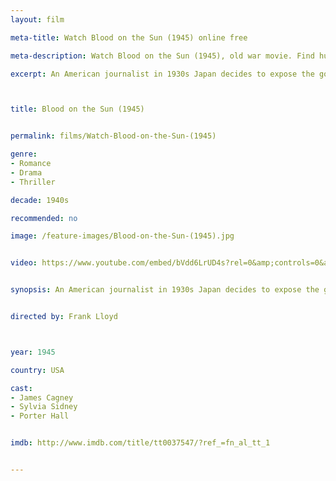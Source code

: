 ```yaml
---
layout: film

meta-title: Watch Blood on the Sun (1945) online free

meta-description: Watch Blood on the Sun (1945), old war movie. Find hundreds of classic public domain films at La Filmothèque .

excerpt: An American journalist in 1930s Japan decides to expose the government's scheme for world domination.



title: Blood on the Sun (1945)


permalink: films/Watch-Blood-on-the-Sun-(1945)

genre:
- Romance
- Drama
- Thriller

decade: 1940s

recommended: no

image: /feature-images/Blood-on-the-Sun-(1945).jpg


video: https://www.youtube.com/embed/bVdd6LrUD4s?rel=0&amp;controls=0&amp;showinfo=0


synopsis: An American journalist in 1930s Japan decides to expose the government's scheme for world domination.


directed by: Frank Lloyd



year: 1945

country: USA

cast:
- James Cagney
- Sylvia Sidney
- Porter Hall


imdb: http://www.imdb.com/title/tt0037547/?ref_=fn_al_tt_1


---
```



